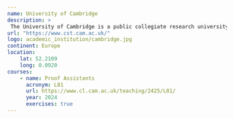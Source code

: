 ```yaml
---
name: University of Cambridge
description: >
 The University of Cambridge is a public collegiate research university in Cambridge, England.
url: "https://www.cst.cam.ac.uk/"
logo: academic_institution/cambridge.jpg
continent: Europe
location:
    lat: 52.2109
    long: 0.0920
courses:
    - name: Proof Assistants
      acronym: L81
      url: https://www.cl.cam.ac.uk/teaching/2425/L81/
      year: 2024
      exercises: true
---
```

